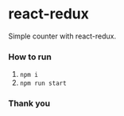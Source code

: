 # react-redux
Simple counter with react-redux.  

### How to run
1. ```npm i```
2. ```npm run start```

### Thank you

